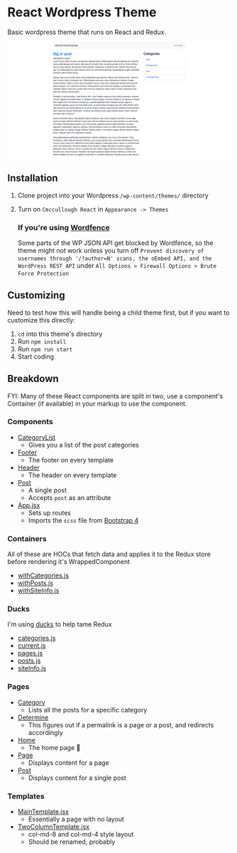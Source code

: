 # React Wordpress Theme

Basic wordpress theme that runs on React and Redux.

![Screenshot](screenshot.png#111)

## Installation

1. Clone project into your Wordpress `/wp-content/themes/` directory
2. Turn on `Cmccullough React` in `Appearance -> Themes`

    ### **If you're using [Wordfence](https://www.wordfence.com/)**

    Some parts of the WP JSON API get blocked by Wordfence, so the theme might not work unless you turn off `Prevent discovery of usernames through '/?author=N' scans, the oEmbed API, and the WordPress REST API` under `All Options > Firewall Options > Brute Force Protection` 

## Customizing

Need to test how this will handle being a child theme first, but if you want to customize this directly:

1. `cd` into this theme's directory
2. Run `npm install`
3. Run `npm run start`
4. Start coding

## Breakdown
FYI: Many of these React components are split in two, use a component's Container (if available) in your markup to use the component.

### Components
- [CategoryList](js/src/components/CategoryList/)
  - Gives you a list of the post categories
- [Footer](js/src/components/Footer/)
  - The footer on every template
- [Header](js/src/components/Header/)
  - The header on every template
- [Post](js/src/components/Post/)
  - A single post
  - Accepts `post` as an attribute
- [App.jsx](js/src/components/App.jsx)
  - Sets up routes
  - Imports the `scss` file from [Bootstrap 4](https://github.com/twbs/bootstrap)

### Containers
All of these are HOCs that fetch data and applies it to the Redux store before rendering it's WrappedComponent
- [withCategories.js](js/src/containers/withCategories.js)
- [withPosts.js](js/src/containers/withPosts.js)
- [withSiteInfo.js](js/src/containers/withSiteInfo.js)

### Ducks
I'm using [ducks](https://github.com/erikras/ducks-modular-redux) to help tame Redux

- [categories.js](js/src/ducks/categories.js)
- [current.js](js/src/ducks/current.js)
- [pages.js](js/src/ducks/pages.js)
- [posts.js](js/src/ducks/posts.js)
- [siteInfo.js](js/src/ducks/siteInfo.js)

### Pages

- [Category](js/src/pages/Category/)
  - Lists all the posts for a specific category
- [Determine](js/src/pages/Determine/)
  - This figures out if a permalink is a page or a post, and redirects accordingly
- [Home](js/src/pages/Home/)
  - The home page 🤷‍
- [Page](js/src/pages/Page/)
  - Displays content for a page
- [Post](js/src/pages/Post)
  - Displays content for a single post

### Templates
- [MainTemplate.jsx](js/src/templates/MainTemplate.jsx)
  - Essentially a page with no layout
- [TwoColumnTemplate.jsx](js/src/templates/TwoColumnTemplate.jsx)
  - col-md-8 and col-md-4 style layout
  - Should be renamed, probably